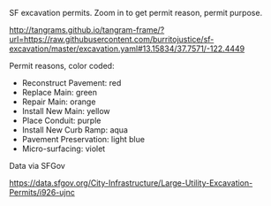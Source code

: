 SF excavation permits. Zoom in to get permit reason, permit purpose.

http://tangrams.github.io/tangram-frame/?url=https://raw.githubusercontent.com/burritojustice/sf-excavation/master/excavation.yaml#13.15834/37.7571/-122.4449

Permit reasons, color coded:

- Reconstruct Pavement: red
- Replace Main: green
- Repair Main: orange
- Install New Main: yellow
- Place Conduit: purple
- Install New Curb Ramp: aqua
- Pavement Preservation: light blue
- Micro-surfacing: violet

Data via SFGov

https://data.sfgov.org/City-Infrastructure/Large-Utility-Excavation-Permits/i926-ujnc 
